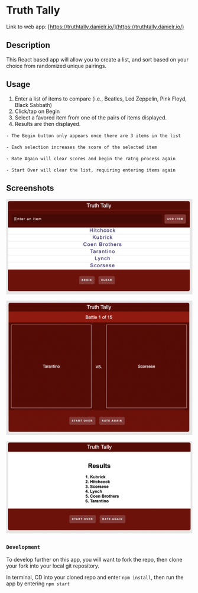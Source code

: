 # Truth Tally


Link to web app: [https://truthtally.danielr.io/](https://truthtally.danielr.io/)

## Description

This React based app will allow you to create a list, and sort based on your choice from randomized unique pairings.

## Usage

1. Enter a list of items to compare (i.e., Beatles, Led Zeppelin, Pink Floyd, Black Sabbath)
2. Click/tap on Begin
3. Select a favored item from one of the pairs of items displayed.
4. Results are then displayed.

`- The Begin button only appears once there are 3 items in the list`

`- Each selection increases the score of the selected item`

`- Rate Again will clear scores and begin the ratng process again`

`- Start Over will clear the list, requiring entering items again`


## Screenshots

![Screenshot](./screenshots/screenshot01.png)

![Screenshot](./screenshots/screenshot02.png)

![Screenshot](./screenshots/screenshot03.png)

### `Development`

To develop further on this app, you will want to fork the repo, then clone your fork into your local git repository.

In terminal, CD into your cloned repo and enter `npm install`, then run the app by entering `npm start`


